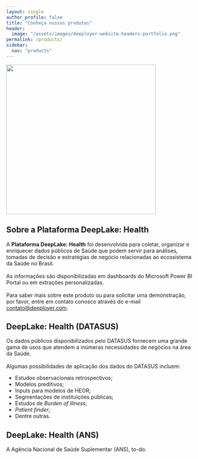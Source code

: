 ```yaml
---
layout: single
author_profile: false
title: "Conheça nossos produtos"
header:
  image: "/assets/images/deeployer-website-headers-portfolio.png"
permalink: /products/
sidebar:
  nav: "products"
---
```


<img src="https://deeployer.com.br/assets/images/deeployer-logo-deeplake.png" style="width: 400px" />

## Sobre a Plataforma DeepLake: Health

A **Plataforma DeepLake: Health** foi desenvolvida para coletar, organizar e enriquecer dados públicos de Saúde que podem servir para análises, tomadas de decisão e estratégias de negócio relacionadas ao ecossistema da Saúde no Brasil. 
<br /><br />
As informações são disponibilizadas em dashboards do Microsoft Power BI Portal ou em extrações personalizadas.
<br /><br />
Para saber mais sobre este produto ou para solicitar uma demonstração, por favor, entre em contato conosco através do e-mail <a href="mailto:contato@deeployer.com?subject=Solicitação de demonstração do DeepLake: Health&body=Olá, gostaria de solicitar uma demonstração do DeepLake: Health.">contato@deeployer.com</a>.

## DeepLake: Health (DATASUS)

Os dados públicos disponibilizados pelo DATASUS fornecem uma grande gama de usos que atendem a inúmeras necessidades de negócios na área da Saúde.
<br /><br />
Algumas possibilidades de aplicação dos dados do DATASUS incluem:

- Estudos observacionais retrospectivos;
- Modelos preditivos;
- Inputs para modelos de HEOR;
- Segmentações de instituições públicas;
- Estudos de _Burden of Illness_;
- _Patient finder_;
- Dentre outras.

## DeepLake: Health (ANS)

A Agência Nacional de Saúde Suplementar (ANS), to-do.
